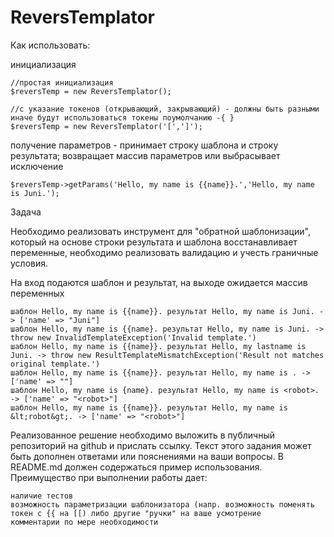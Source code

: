 # ReversTemplator
Как использовать:

инициализация

    //простая инициализация
    $reversTemp = new ReversTemplator();
   
    //с указание токенов (открывающий, закрывающий) - должны быть разными иначе будут использоваться токены поумолчанию -{ }
    $reversTemp = new ReversTemplator('[',']');
    
    
получение параметров - принимает строку шаблона и строку результата; возвращает массив параметров или выбрасывает исключение

    $reversTemp->getParams('Hello, my name is {{name}}.','Hello, my name is Juni.');

Задача

Необходимо реализовать инструмент для "обратной шаблонизации", который на основе строки результата и шаблона восстанавливает переменные, необходимо реализовать валидацию и учесть граничные условия.

На вход подаются шаблон и результат, на выходе ожидается массив переменных

    шаблон Hello, my name is {{name}}. результат Hello, my name is Juni. -> ['name' => "Juni"]
    шаблон Hello, my name is {{name}. результат Hello, my name is Juni. -> throw new InvalidTemplateException('Invalid template.')
    шаблон Hello, my name is {{name}}. результат Hello, my lastname is Juni. -> throw new ResultTemplateMismatchException('Result not matches original template.')
    шаблон Hello, my name is {{name}}. результат Hello, my name is . -> ['name' => ""]
    шаблон Hello, my name is {name}. результат Hello, my name is <robot>. -> ['name' => "<robot>"]
    шаблон Hello, my name is {{name}}. результат Hello, my name is &lt;robot&gt;. -> ['name' => "<robot>"]

Реализованное решение необходимо выложить в публичный репозиторий на github и прислать ссылку. Текст этого задания может быть дополнен ответами или пояснениями на ваши вопросы. В README.md должен содержаться пример использования.
Преимущество при выполнении работы дает:

    наличие тестов
    возможность параметризации шаблонизатора (напр. возможность поменять токен с {{ на [[) либо другие "ручки" на ваше усмотрение
    комментарии по мере необходимости
